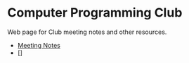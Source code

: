 # Computer Programming Club

Web page for Club meeting notes and other resources. 

- [Meeting Notes](/meetingNotes/notes.md)
- []
